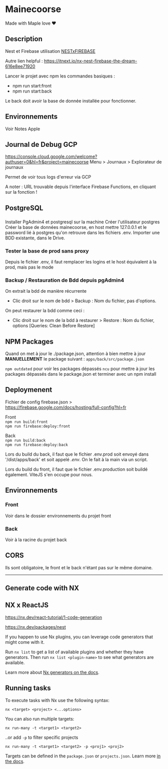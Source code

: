 # Mainecoorse

Made with Maple love ♥

## Description

Nest et Firebase utilisation [NESTxFIREBASE](https://reza-rahmati.medium.com/setup-nest-and-firebase-functions-in-a-new-project-631ba1435289)

Autre lien helpful : https://itnext.io/nx-nest-firebase-the-dream-616e8ee71920

Lancer le projet avec npm les commandes basiques :
- npm run start:front
- npm run start:back

Le back doit avoir la base de donnée installée pour fonctionner.

## Environnements

Voir Notes Apple

## Journal de Debug GCP

https://console.cloud.google.com/welcome?authuser=0&hl=fr&project=mainecoorse
Menu > Journaux > Explorateur de journaux

Permet de voir tous logs d'erreur via GCP

A noter : URL trouvable depuis l'interface Firebase Functions, en cliquant sur la fonction !

## PostgreSQL
###
Installer PgAdmin4 et postgresql sur la machine
Créer l'utilisateur postgres
Créer la base de données mainecoorse, en host mettre 127.0.0.1 et le password lié à postgres qu'on retrouve dans les fichiers .env.
Importer une BDD existante, dans le Drive.


### Tester la base de prod sans proxy

Depuis le fichier .env, il faut remplacer les logins et le host équivalent à la prod, mais pas le mode

### Backup / Restauration de Bdd depuis pgAdmin4

On extrait la bdd de manière récurrente

- Clic droit sur le nom de bdd > Backup : Nom du fichier, pas d'options.
  
On peut restaurer la bdd comme ceci :
- Clic droit sur le nom de la bdd à restaurer > Restore : Nom du fichier, options [Queries: Clean Before Restore]

## NPM Packages

Quand on met à jour le ./package.json, attention à bien mettre à jour **MANUELLEMENT** le package suivant : `apps/back/src/package.json`

`npm outdated` pour voir les packages dépassés
`ncu` pour mettre à jour les packages dépassés dans le package.json
et terminer avec un npm install

## Deploymenent

Fichier de config firebase.json > https://firebase.google.com/docs/hosting/full-config?hl=fr

Front<br>
`npm run build:front`<br>
`npm run firebase:deploy:front`

Back<br>
`npm run build:back`<br>
`npm run firebase:deploy:back`

Lors du build du back, il faut que le fichier .env.prod soit envoyé dans '/dist/apps/back' et soit appelé _.env_. On le fait à la main via un script.

Lors du build du front, il faut que le fichier .env.production soit buildé également. ViteJS s'en occupe pour nous.

## Environnements

### Front

Voir dans le dossier environnements du projet front

### Back

Voir à la racine du projet back

## CORS

Ils sont obligatoire, le front et le back n'étant pas sur le même domaine.

---

## Generate code with NX

## NX x ReactJS

https://nx.dev/react-tutorial/1-code-generation

https://nx.dev/packages/nest

If you happen to use Nx plugins, you can leverage code generators that might come with it.

Run `nx list` to get a list of available plugins and whether they have generators. Then run `nx list <plugin-name>` to see what generators are available.

Learn more about [Nx generators on the docs](https://nx.dev/plugin-features/use-code-generators).

## Running tasks

To execute tasks with Nx use the following syntax:

```
nx <target> <project> <...options>
```

You can also run multiple targets:

```
nx run-many -t <target1> <target2>
```

..or add `-p` to filter specific projects

```
nx run-many -t <target1> <target2> -p <proj1> <proj2>
```

Targets can be defined in the `package.json` or `projects.json`. Learn more [in the docs](https://nx.dev/core-features/run-tasks).
